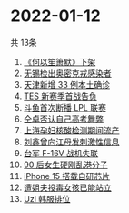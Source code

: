 # 2022-01-12
  共 13条

  <!-- BEGIN -->
  <!-- 最后更新时间:Wed Jan 12 2022 21:10:27 GMT+0000 (Coordinated Universal Time) -->
  1. [《何以笙箫默》下架](https://www.zhihu.com/search?q=何以笙箫默)
1. [无锡检出奥密克戎感染者](https://www.zhihu.com/search?q=江苏疫情)
1. [天津新增 33 例本土确诊](https://www.zhihu.com/search?q=天津疫情)
1. [TES 新赛季首战告负](https://www.zhihu.com/search?q=tes)
1. [斗鱼首次断播 LPL 联赛](https://www.zhihu.com/search?q=斗鱼)
1. [仝卓否认自己高考舞弊](https://www.zhihu.com/search?q=仝卓舞弊)
1. [上海孕妇核酸检测期间流产](https://www.zhihu.com/search?q=上海孕妇)
1. [刘鑫曾向江母发刺激性信息](https://www.zhihu.com/search?q=刘鑫)
1. [台军 F-16V 战机失联](https://www.zhihu.com/search?q=台军战机失联)
1. [90 后女生硬刚乱港分子](https://www.zhihu.com/search?q=90后女生硬刚乱港分子)
1. [iPhone 15 搭载自研芯片](https://www.zhihu.com/search?q=iPhone15)
1. [遭姐夫投毒女孩已能站立](https://www.zhihu.com/search?q=姐夫投毒女孩)
1. [Uzi 韩服排位](https://www.zhihu.com/search?q=uzi)
  <!-- END -->
  